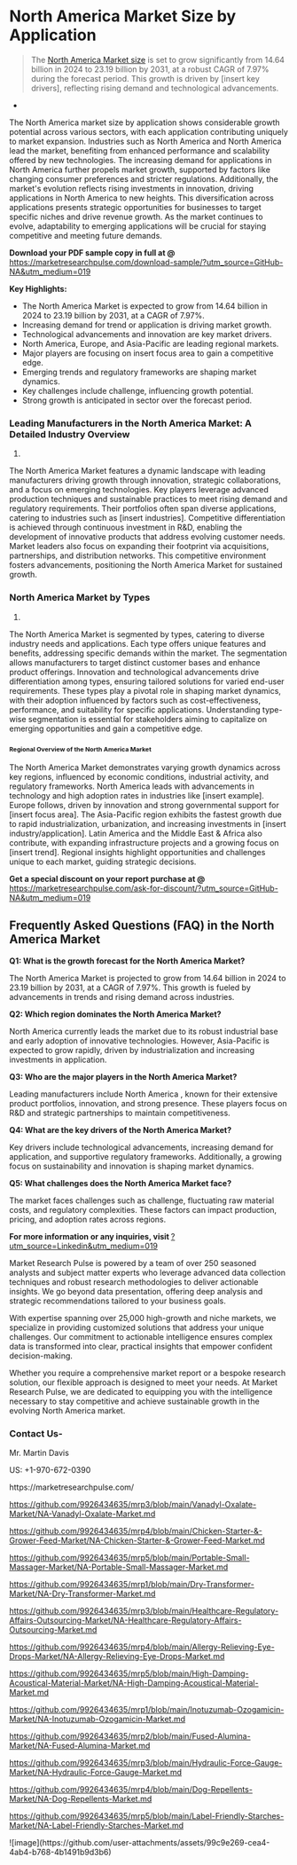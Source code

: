 <h1>North America  Market&nbsp;Size by Application</h1><blockquote><p>The <a href="https://marketresearchpulse.com/download-sample/?utm_source=GitHub-NA&amp;utm_medium=019">North America  Market size</a> is set to grow significantly from 14.64 billion in 2024 to 23.19 billion by 2031, at a robust CAGR of 7.97% during the forecast period. This growth is driven by [insert key drivers], reflecting rising demand and technological advancements.</p></blockquote><ul><li></li></ul><p>The North America  market size by application shows considerable growth potential across various sectors, with each application contributing uniquely to market expansion. Industries such as North America  and North America  lead the market, benefiting from enhanced performance and scalability offered by new technologies. The increasing demand for applications in North America  further propels market growth, supported by factors like changing consumer preferences and stricter regulations. Additionally, the market's evolution reflects rising investments in innovation, driving applications in North America  to new heights. This diversification across applications presents strategic opportunities for businesses to target specific niches and drive revenue growth. As the market continues to evolve, adaptability to emerging applications will be crucial for staying competitive and meeting future demands.</p><p><strong>Download your PDF sample copy in full at @ </strong><a href="https://marketresearchpulse.com/download-sample/?utm_source=GitHub-NA&amp;utm_medium=019">https://marketresearchpulse.com/download-sample/?utm_source=GitHub-NA&amp;utm_medium=019</a></p><p><strong>Key Highlights: </strong></p><ul><li>The North America  Market is expected to grow from 14.64 billion in 2024 to 23.19 billion by 2031, at a CAGR of 7.97%.</li><li>Increasing demand for trend or application is driving market growth.</li><li>Technological advancements and innovation are key market drivers.</li><li>North America, Europe, and Asia-Pacific are leading regional markets.</li><li>Major players are focusing on insert focus area to gain a competitive edge.</li><li>Emerging trends and regulatory frameworks are shaping market dynamics.</li><li>Key challenges include challenge, influencing growth potential.</li><li>Strong growth is anticipated in sector over the forecast period.</li></ul><h3>Leading Manufacturers in the North America  Market: A Detailed Industry Overview</h3><ol><li></li></ol><div class="flex max-w-full flex-col flex-grow"><div class="min-h-8 text-message flex w-full flex-col items-end gap-2 whitespace-normal break-words [.text-message+&amp;]:mt-5" dir="auto" data-message-author-role="assistant" data-message-id="fd8432e4-4910-450d-b182-61b7bfb0a01f" data-message-model-slug="gpt-4o"><div class="flex w-full flex-col gap-1 empty:hidden first:pt-[3px]"><div class="markdown prose w-full break-words dark:prose-invert light"><p>The North America  Market features a dynamic landscape with leading manufacturers driving growth through innovation, strategic collaborations, and a focus on emerging technologies. Key players leverage advanced production techniques and sustainable practices to meet rising demand and regulatory requirements. Their portfolios often span diverse applications, catering to industries such as [insert industries]. Competitive differentiation is achieved through continuous investment in R&amp;D, enabling the development of innovative products that address evolving customer needs. Market leaders also focus on expanding their footprint via acquisitions, partnerships, and distribution networks. This competitive environment fosters advancements, positioning the North America  Market for sustained growth.</p></div></div></div></div><h3>North America  Market by Types</h3><ol><li></li></ol><div class="flex max-w-full flex-col flex-grow"><div class="min-h-8 text-message flex w-full flex-col items-end gap-2 whitespace-normal break-words [.text-message+&amp;]:mt-5" dir="auto" data-message-author-role="assistant" data-message-id="084470be-0bb7-4664-bddf-5156b4f41249" data-message-model-slug="gpt-4o-mini"><div class="flex w-full flex-col gap-1 empty:hidden first:pt-[3px]"><div class="markdown prose w-full break-words dark:prose-invert light"><p>The North America  Market is segmented by types, catering to diverse industry needs and applications. Each type offers unique features and benefits, addressing specific demands within the market. The segmentation allows manufacturers to target distinct customer bases and enhance product offerings. Innovation and technological advancements drive differentiation among types, ensuring tailored solutions for varied end-user requirements. These types play a pivotal role in shaping market dynamics, with their adoption influenced by factors such as cost-effectiveness, performance, and suitability for specific applications. Understanding type-wise segmentation is essential for stakeholders aiming to capitalize on emerging opportunities and gain a competitive edge.</p></div></div></div></div><h3><span style="font-size: 11px;">Regional Overview of the North America  Market</span></h3><div class="flex max-w-full flex-col flex-grow"><div class="min-h-8 text-message flex w-full flex-col items-end gap-2 whitespace-normal break-words [.text-message+&amp;]:mt-5" dir="auto" data-message-author-role="assistant" data-message-id="e9038762-ce64-4e30-91c9-9bd413514231" data-message-model-slug="gpt-4o-mini"><div class="flex w-full flex-col gap-1 empty:hidden first:pt-[3px]"><div class="markdown prose w-full break-words dark:prose-invert light"><p>The North America  Market demonstrates varying growth dynamics across key regions, influenced by economic conditions, industrial activity, and regulatory frameworks. North America leads with advancements in technology and high adoption rates in industries like [insert example]. Europe follows, driven by innovation and strong governmental support for [insert focus area]. The Asia-Pacific region exhibits the fastest growth due to rapid industrialization, urbanization, and increasing investments in [insert industry/application]. Latin America and the Middle East &amp; Africa also contribute, with expanding infrastructure projects and a growing focus on [insert trend]. Regional insights highlight opportunities and challenges unique to each market, guiding strategic decisions.</p></div></div></div></div><p><strong>Get a special discount on your report purchase at @ </strong><a href="https://marketresearchpulse.com/ask-for-discount/?utm_source=GitHub-NA&amp;utm_medium=019">https://marketresearchpulse.com/ask-for-discount/?utm_source=GitHub-NA&amp;utm_medium=019</a></p><h2>Frequently Asked Questions (FAQ) in the North America  Market</h2><p><strong>Q1: What is the growth forecast for the North America  Market?</strong></p><p>The North America  Market is projected to grow from 14.64 billion in 2024 to 23.19 billion by 2031, at a CAGR of 7.97%. This growth is fueled by advancements in trends and rising demand across industries.</p><p><strong>Q2: Which region dominates the North America  Market?</strong></p><p>North America currently leads the market due to its robust industrial base and early adoption of innovative technologies. However, Asia-Pacific is expected to grow rapidly, driven by industrialization and increasing investments in application.</p><p><strong>Q3: Who are the major players in the North America  Market?</strong></p><p>Leading manufacturers include North America , known for their extensive product portfolios, innovation, and strong presence. These players focus on R&amp;D and strategic partnerships to maintain competitiveness.</p><p><strong>Q4: What are the key drivers of the North America  Market?</strong></p><p>Key drivers include technological advancements, increasing demand for application, and supportive regulatory frameworks. Additionally, a growing focus on sustainability and innovation is shaping market dynamics.</p><p><strong>Q5: What challenges does the North America  Market face?</strong></p><p>The market faces challenges such as challenge, fluctuating raw material costs, and regulatory complexities. These factors can impact production, pricing, and adoption rates across regions.</p><p><strong>For more information or any inquiries, visit&nbsp;</strong><a href="?utm_source=Linkedin&utm_medium=019">?utm_source=Linkedin&utm_medium=019</a></p><p>Market Research Pulse is powered by a team of over 250 seasoned analysts and subject matter experts who leverage advanced data collection techniques and robust research methodologies to deliver actionable insights. We go beyond data presentation, offering deep analysis and strategic recommendations tailored to your business goals.</p><p>With expertise spanning over 25,000 high-growth and niche markets, we specialize in providing customized solutions that address your unique challenges. Our commitment to actionable intelligence ensures complex data is transformed into clear, practical insights that empower confident decision-making.</p><p>Whether you require a comprehensive market report or a bespoke research solution, our flexible approach is designed to meet your needs. At Market Research Pulse, we are dedicated to equipping you with the intelligence necessary to stay competitive and achieve sustainable growth in the evolving North America  market.</p><h3><strong>Contact Us-</strong></h3><p>Mr. Martin Davis</p><p>US: +1-970-672-0390</p><p>https://marketresearchpulse.com/</p><p><a href="https://github.com/9926434635/mrp3/blob/main/Vanadyl-Oxalate-Market/NA-Vanadyl-Oxalate-Market.md">https://github.com/9926434635/mrp3/blob/main/Vanadyl-Oxalate-Market/NA-Vanadyl-Oxalate-Market.md</a></p><p><a href="https://github.com/9926434635/mrp4/blob/main/Chicken-Starter-&-Grower-Feed-Market/NA-Chicken-Starter-&-Grower-Feed-Market.md">https://github.com/9926434635/mrp4/blob/main/Chicken-Starter-&-Grower-Feed-Market/NA-Chicken-Starter-&-Grower-Feed-Market.md</a></p><p><a href="https://github.com/9926434635/mrp5/blob/main/Portable-Small-Massager-Market/NA-Portable-Small-Massager-Market.md">https://github.com/9926434635/mrp5/blob/main/Portable-Small-Massager-Market/NA-Portable-Small-Massager-Market.md</a></p><p><a href="https://github.com/9926434635/mrp1/blob/main/Dry-Transformer-Market/NA-Dry-Transformer-Market.md">https://github.com/9926434635/mrp1/blob/main/Dry-Transformer-Market/NA-Dry-Transformer-Market.md</a></p><p><a href="https://github.com/9926434635/mrp3/blob/main/Healthcare-Regulatory-Affairs-Outsourcing-Market/NA-Healthcare-Regulatory-Affairs-Outsourcing-Market.md">https://github.com/9926434635/mrp3/blob/main/Healthcare-Regulatory-Affairs-Outsourcing-Market/NA-Healthcare-Regulatory-Affairs-Outsourcing-Market.md</a></p><p><a href="https://github.com/9926434635/mrp4/blob/main/Allergy-Relieving-Eye-Drops-Market/NA-Allergy-Relieving-Eye-Drops-Market.md">https://github.com/9926434635/mrp4/blob/main/Allergy-Relieving-Eye-Drops-Market/NA-Allergy-Relieving-Eye-Drops-Market.md</a></p><p><a href="https://github.com/9926434635/mrp5/blob/main/High-Damping-Acoustical-Material-Market/NA-High-Damping-Acoustical-Material-Market.md">https://github.com/9926434635/mrp5/blob/main/High-Damping-Acoustical-Material-Market/NA-High-Damping-Acoustical-Material-Market.md</a></p><p><a href="https://github.com/9926434635/mrp1/blob/main/Inotuzumab-Ozogamicin-Market/NA-Inotuzumab-Ozogamicin-Market.md">https://github.com/9926434635/mrp1/blob/main/Inotuzumab-Ozogamicin-Market/NA-Inotuzumab-Ozogamicin-Market.md</a></p><p><a href="https://github.com/9926434635/mrp2/blob/main/Fused-Alumina-Market/NA-Fused-Alumina-Market.md">https://github.com/9926434635/mrp2/blob/main/Fused-Alumina-Market/NA-Fused-Alumina-Market.md</a></p><p><a href="https://github.com/9926434635/mrp3/blob/main/Hydraulic-Force-Gauge-Market/NA-Hydraulic-Force-Gauge-Market.md">https://github.com/9926434635/mrp3/blob/main/Hydraulic-Force-Gauge-Market/NA-Hydraulic-Force-Gauge-Market.md</a></p><p><a href="https://github.com/9926434635/mrp4/blob/main/Dog-Repellents-Market/NA-Dog-Repellents-Market.md">https://github.com/9926434635/mrp4/blob/main/Dog-Repellents-Market/NA-Dog-Repellents-Market.md</a></p><p><a href="https://github.com/9926434635/mrp5/blob/main/Label-Friendly-Starches-Market/NA-Label-Friendly-Starches-Market.md">https://github.com/9926434635/mrp5/blob/main/Label-Friendly-Starches-Market/NA-Label-Friendly-Starches-Market.md</a></p>
![image](https://github.com/user-attachments/assets/99c9e269-cea4-4ab4-b768-4b1491b9d3b6)
